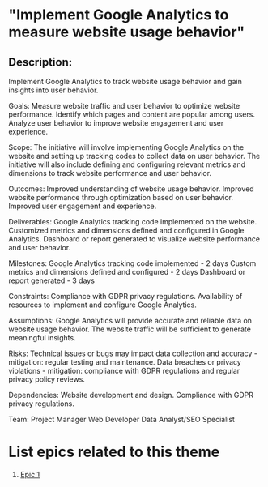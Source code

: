 # "Implement Google Analytics to measure website usage behavior"

## Description: 
Implement Google Analytics to track website usage behavior and gain insights into user behavior.

Goals:
Measure website traffic and user behavior to optimize website performance.
Identify which pages and content are popular among users.
Analyze user behavior to improve website engagement and user experience.

Scope:
The initiative will involve implementing Google Analytics on the website and setting up tracking codes to collect data on user behavior. The initiative will also include defining and configuring relevant metrics and dimensions to track website performance and user behavior.

Outcomes:
Improved understanding of website usage behavior.
Improved website performance through optimization based on user behavior.
Improved user engagement and experience.

Deliverables:
Google Analytics tracking code implemented on the website.
Customized metrics and dimensions defined and configured in Google Analytics.
Dashboard or report generated to visualize website performance and user behavior.

Milestones:
Google Analytics tracking code implemented - 2 days
Custom metrics and dimensions defined and configured - 2 days
Dashboard or report generated - 3 days

Constraints:
Compliance with GDPR privacy regulations.
Availability of resources to implement and configure Google Analytics.

Assumptions:
Google Analytics will provide accurate and reliable data on website usage behavior.
The website traffic will be sufficient to generate meaningful insights.

Risks:
Technical issues or bugs may impact data collection and accuracy - mitigation: regular testing and maintenance.
Data breaches or privacy violations - mitigation: compliance with GDPR regulations and regular privacy policy reviews.

Dependencies:
Website development and design.
Compliance with GDPR privacy regulations.

Team:
Project Manager
Web Developer
Data Analyst/SEO Specialist

# List epics related to this theme
1. [Epic 1](documentation/templates/theme/initiatives/epics/epic_template.md)